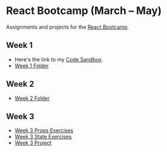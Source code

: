 # React Bootcamp (March – May)

Assignments and projects for the [React Bootcamp](https://javascriptforwp.com/bootcamp/react/).

## Week 1

- Here's the link to my [Code Sandbox](https://codesandbox.io/s/jsforwp-react-bootcamp-week-1-pxlws).
- [Week 1 Folder](https://github.com/khleomix/jsforwp-react-bootcamp/tree/master/week-1)

## Week 2

- [Week 2 Folder](https://github.com/khleomix/jsforwp-react-bootcamp/tree/master/week-2)

## Week 3

- [Week 3 Props Exercises](https://github.com/khleomix/jsforwp-react-bootcamp/tree/master/week-3/exercises/Props)
- [Week 3 State Exercises](https://github.com/khleomix/jsforwp-react-bootcamp/tree/master/week-3/exercises/State)
- [Week 3 Project](https://github.com/khleomix/jsforwp-react-bootcamp/tree/master/week-3/project)
